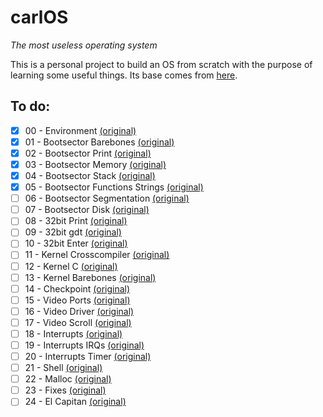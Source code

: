 # carlOS
_The most useless operating system_

This is a personal project to build an OS from scratch with the purpose of learning some useful things. Its base comes from [here](https://github.com/cfenollosa/os-tutorial).

## To do:

- [x] 00 - Environment [(original)](https://github.com/cfenollosa/os-tutorial/tree/master/00-environment)
- [x] 01 - Bootsector Barebones [(original)](https://github.com/cfenollosa/os-tutorial/tree/master/01-bootsector-barebones)
- [x] 02 - Bootsector Print [(original)](https://github.com/cfenollosa/os-tutorial/tree/master/02-bootsector-print)
- [x] 03 - Bootsector Memory [(original)](https://github.com/cfenollosa/os-tutorial/tree/master/03-bootsector-memory)
- [x] 04 - Bootsector Stack [(original)](https://github.com/cfenollosa/os-tutorial/tree/master/04-bootsector-stack)
- [x] 05 - Bootsector Functions Strings [(original)](https://github.com/cfenollosa/os-tutorial/tree/master/05-bootsector-functions-strings)
- [ ] 06 - Bootsector Segmentation [(original)](https://github.com/cfenollosa/os-tutorial/tree/master/06-bootsector-segmentation)
- [ ] 07 - Bootsector Disk [(original)](https://github.com/cfenollosa/os-tutorial/tree/master/07-bootsector-disk)
- [ ] 08 - 32bit Print [(original)](https://github.com/cfenollosa/os-tutorial/tree/master/08-32bit-print)
- [ ] 09 - 32bit gdt [(original)](https://github.com/cfenollosa/os-tutorial/tree/master/09-32bit-gdt)
- [ ] 10 - 32bit Enter [(original)](https://github.com/cfenollosa/os-tutorial/tree/master/10-32bit-enter)
- [ ] 11 - Kernel Crosscompiler [(original)](https://github.com/cfenollosa/os-tutorial/tree/master/11-kernel-crosscompiler)
- [ ] 12 - Kernel C [(original)](https://github.com/cfenollosa/os-tutorial/tree/master/12-kernel-c)
- [ ] 13 - Kernel Barebones [(original)](https://github.com/cfenollosa/os-tutorial/tree/master/13-kernel-barebones)
- [ ] 14 - Checkpoint [(original)](https://github.com/cfenollosa/os-tutorial/tree/master/14-checkpoint)
- [ ] 15 - Video Ports [(original)](https://github.com/cfenollosa/os-tutorial/tree/master/15-video-ports)
- [ ] 16 - Video Driver [(original)](https://github.com/cfenollosa/os-tutorial/tree/master/16-video-driver)
- [ ] 17 - Video Scroll [(original)](https://github.com/cfenollosa/os-tutorial/tree/master/17-video-scroll)
- [ ] 18 - Interrupts [(original)](https://github.com/cfenollosa/os-tutorial/tree/master/18-interrupts)
- [ ] 19 - Interrupts IRQs [(original)](https://github.com/cfenollosa/os-tutorial/tree/master/19-interrupts-irqs)
- [ ] 20 - Interrupts Timer [(original)](https://github.com/cfenollosa/os-tutorial/tree/master/20-interrupts-timer)
- [ ] 21 - Shell [(original)](https://github.com/cfenollosa/os-tutorial/tree/master/21-shell)
- [ ] 22 - Malloc [(original)](https://github.com/cfenollosa/os-tutorial/tree/master/22-malloc)
- [ ] 23 - Fixes [(original)](https://github.com/cfenollosa/os-tutorial/tree/master/23-fixes)
- [ ] 24 - El Capitan [(original)](https://github.com/cfenollosa/os-tutorial/tree/master/24-el-capitan)